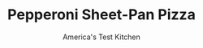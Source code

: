 ---
layout: ../../layouts/MarkdownPostLayout.astro
title: Pepperoni Sheet-Pan Pizza
author: America's Test Kitchen
pubDate: 2023-03-15
description: "You’re just a few hours away from a crowd-pleasing pie with lacy edges and a crispy, airy, focaccia-like crust."
image_url: https://res.cloudinary.com/hksqkdlah/image/upload/ar_1:1,c_fill,dpr_2.0,f_auto,fl_lossy.progressive.strip_profile,g_faces:auto,q_auto:low,w_344/SFS_SheetPanPizza_38_sovdng
tags: ["Main Courses","Pork","Pizza"]
calories: 5805
protein: 46
carbohydrates: 64
fats: 58
fiber: 3
ingredients: ["3 cups (15 ounces), all-purpose flour","2 teaspoons, instant or rapid-rise yeast","2 teaspoons, sugar","1⅓ cups, water","1 teaspoon, table salt","¼ cup, extra-virgin olive oil","1¼ cups, canned crushed tomatoes","2 tablespoons, extra-virgin olive oil","2 , garlic cloves, minced","3 , anchovy fillets, minced","1½ teaspoons, dried oregano","1 teaspoon, sugar","½ teaspoon, red pepper flakes, plus extra for sprinkling","½ teaspoon, table salt","1 ounce, Parmesan cheese, grated (½ cup), plus extra for sprinkling","12 ounces whole-milk block, mozzarella cheese, shredded (3 cups)","4 ounces thinly sliced, pepperoni"]
serves: 6
time: "1¼ hours, plus 1 hour 20 minutes rising"
instructions: ["FOR THE DOUGH: Whisk flour, yeast, and sugar together in bowl of stand mixer. Fit mixer with dough hook. Mix flour mixture on low speed while slowly adding water until dough forms and no dry flour remains, 2 to 4 minutes, scraping down bowl as needed. Cover bowl with plastic wrap and let stand for 10 minutes.","Add salt and mix on medium speed until dough forms satiny, sticky ball that clears sides of bowl, 6 to 8 minutes. Lightly spray rimmed baking sheet with vegetable oil spray. Rub bottom and sides of pan with olive oil. Using dough scraper or your greased hands, transfer dough to oiled sheet and turn to coat. With your greased hands, stretch dough into rough 12 by 8-inch rectangle of even thickness. Cover with plastic wrap and let rise in warm place until puffed and nearly doubled in size, about 1 hour.","Meanwhile, adjust oven rack to lowest position, place pizza steel on rack, and heat oven to 500 degrees.","FOR THE SAUCE: Combine all ingredients in bowl. (Sauce can be refrigerated for up to 24 hours.)","Using your greased hands, gently stretch dough to corners of sheet, pressing lightly with your fingertips to deflate dough and carefully lifting corners and edges of dough to pull toward edges of sheet. (It's OK if dough shrinks back slightly from corners of sheet at this point.) Cover loosely with plastic and let rise in warm place until slightly puffed, about 20 minutes.","Using your greased hands, press dough all the way to edges and corners of sheet. Using your fingertips, pinch edges of dough against sides of sheet to form small lip.","FOR THE PIZZA: Using bottom of ½-cup dry measuring cup or large spoon, spread sauce into thin layer over surface of dough, leaving ½-inch border. Sprinkle Parmesan evenly over sauce. Sprinkle mozzarella over entire surface of dough, making sure some cheese sits on edges of dough against sheet. Top pizza with pepperoni.","Bake until cheese is bubbly and well browned, about 15 minutes, rotating sheet halfway through baking. Run knife around edge of sheet to loosen pizza and transfer pizza to wire rack. Let cool for 5 minutes. Slice and serve, sprinkled with extra Parmesan and pepper flakes as desired."]
nutrition: ["417 mg Potassium, K","763 mg Phosphorus, P","938 mg Calcium, Ca","4 mg Iron, Fe","65 mg Magnesium, Mg","1597 mg Sodium, Na","4 mg Zinc, Zn","58 g Total lipid (fat)","6 mg Niacin","23 g Fatty acids, total monounsaturated","3 g Fatty acids, total polyunsaturated","5 mg Vitamin C, total ascorbic acid","145 mg Cholesterol","27 g Fatty acids, total saturated","3 g Fiber, total dietary","109 µg Folic acid","71 µg Folate, food","5 g Sugars, total","17 µg Vitamin K (phylloquinone)","179 g Water","64 g Carbohydrate, by difference","257 µg Folate, DFE","46 g Protein","3 mg Vitamin E (alpha-tocopherol)","1 µg Vitamin B-12","288 µg Vitamin A, RAE","967 kcal Energy","2 g Sugars, added","5805 calories"]
notes: "If you dont own a pizza steel, you can use a pizza stone or an overturned heavy-duty rimmed baking sheet. We developed this recipe using our winning rimmed baking sheet, the Nordic Ware Bakers Half Sheet. We prefer to buy link pepperoni and slice it thin rather than using presliced pepperoni. Avoid preshredded cheese; it contains added starch, which gives the melted cheese a drier, chewier texture."
---